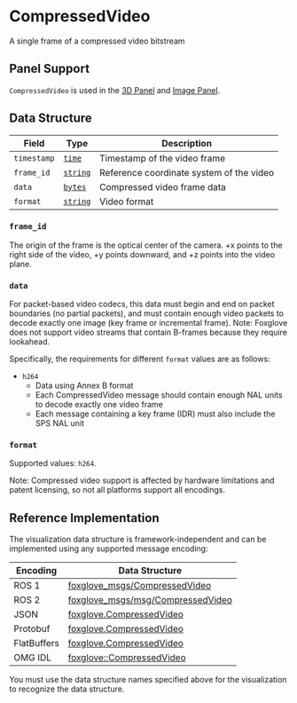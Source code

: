# CompressedVideo

A single frame of a compressed video bitstream

## Panel Support

`CompressedVideo` is used in the [3D Panel](../4-panel/2-3d-panel.md) and [Image Panel](../4-panel/5-image-panel.md).

## Data Structure

| Field       | Type                                  | Description                              |
| ----------- | ------------------------------------- | ---------------------------------------- |
| `timestamp` | [`time`](./built-in%20types#time)     | Timestamp of the video frame             |
| `frame_id`  | [`string`](./built-in%20types#string) | Reference coordinate system of the video |
| `data`      | [`bytes`](./built-in%20types#bytes)   | Compressed video frame data              |
| `format`    | [`string`](./built-in%20types#string) | Video format                             |

### `frame_id`

The origin of the frame is the optical center of the camera. +x points to the right side of the video, +y points downward, and +z points into the video plane.

### `data`

For packet-based video codecs, this data must begin and end on packet boundaries (no partial packets), and must contain enough video packets to decode exactly one image (key frame or incremental frame). Note: Foxglove does not support video streams that contain B-frames because they require lookahead.

Specifically, the requirements for different `format` values are as follows:

- `h264`
  - Data using Annex B format
  - Each CompressedVideo message should contain enough NAL units to decode exactly one video frame
  - Each message containing a key frame (IDR) must also include the SPS NAL unit

### `format`

Supported values: `h264`.

Note: Compressed video support is affected by hardware limitations and patent licensing, so not all platforms support all encodings.

## Reference Implementation

The visualization data structure is framework-independent and can be implemented using any supported message encoding:

| Encoding    | Data Structure                                                                                                              |
| ----------- | --------------------------------------------------------------------------------------------------------------------------- |
| ROS 1       | [foxglove_msgs/CompressedVideo](https://github.com/foxglove/foxglove-sdk/blob/main/schemas/ros1/CompressedVideo.msg)        |
| ROS 2       | [foxglove_msgs/msg/CompressedVideo](https://github.com/foxglove/foxglove-sdk/blob/main/schemas/ros2/CompressedVideo.msg)    |
| JSON        | [foxglove.CompressedVideo](https://github.com/foxglove/foxglove-sdk/blob/main/schemas/jsonschema/CompressedVideo.json)      |
| Protobuf    | [foxglove.CompressedVideo](https://github.com/foxglove/foxglove-sdk/blob/main/schemas/proto/foxglove/CompressedVideo.proto) |
| FlatBuffers | [foxglove.CompressedVideo](https://github.com/foxglove/foxglove-sdk/blob/main/schemas/flatbuffer/CompressedVideo.fbs)       |
| OMG IDL     | [foxglove::CompressedVideo](https://github.com/foxglove/foxglove-sdk/blob/main/schemas/omgidl/foxglove/CompressedVideo.idl) |

You must use the data structure names specified above for the visualization to recognize the data structure.
